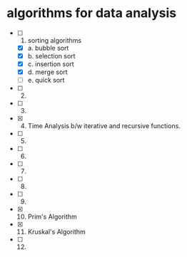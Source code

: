 # algorithms for data analysis

- [ ] 1. sorting algorithms
    - [x] a. bubble sort
    - [x] b. selection sort
    - [x] c. insertion sort
    - [x] d. merge sort
    - [ ] e. quick sort
- [ ] 2.
- [ ] 3.
- [x] 4. Time Analysis b/w iterative and recursive functions.
- [ ] 5.
- [ ] 6.
- [ ] 7.
- [ ] 8.
- [ ] 9.
- [x] 10. Prim's Algorithm
- [x] 11. Kruskal's Algorithm
- [ ] 12.

